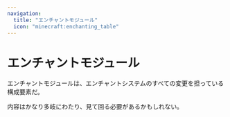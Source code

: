 ```yaml
---
navigation:
  title: "エンチャントモジュール"
  icon: "minecraft:enchanting_table"
---
```


# エンチャントモジュール

エンチャントモジュールは、エンチャントシステムのすべての変更を担っている構成要素だ。

内容はかなり多岐にわたり、見て回る必要があるかもしれない。

<SubPages />